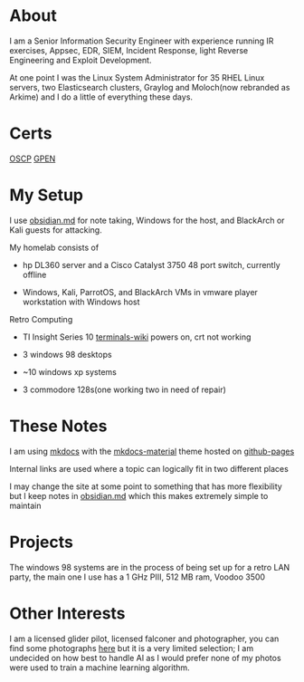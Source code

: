 # About
I am a Senior Information Security Engineer with experience running IR exercises, Appsec, EDR, SIEM, Incident Response, light Reverse Engineering and Exploit Development.

At one point I was the Linux System Administrator for 35 RHEL Linux servers, two Elasticsearch clusters, Graylog and Moloch(now rebranded as Arkime) and I do a little of everything these days.
# Certs
[OSCP](https://www.credential.net/deeab0d1-e0f7-4ee3-88bb-9b34d1d46211)
[GPEN](https://www.youracclaim.com/badges/1785797b-4cb1-46a8-b7cf-d9855a32fae4?source=linked_in_profile)
# My Setup
I use [obsidian.md](https://obsidian.md/ ) for note taking, Windows for the host, and BlackArch or Kali guests for attacking.

My homelab consists of

- hp DL360 server and a Cisco Catalyst 3750 48 port switch, currently offline

- Windows, Kali, ParrotOS, and BlackArch VMs in vmware player workstation with Windows host

Retro Computing

-  TI Insight Series 10 [terminals-wiki](https://terminals-wiki.org/wiki/index.php/TI_Insight_Series_10) powers on, crt not working

- 3 windows 98 desktops

- ~10 windows xp systems

- 3 commodore 128s(one working two in need of repair)

# These Notes
I am using [mkdocs](https://www.mkdocs.org/) with the [mkdocs-material](https://github.com/squidfunk/mkdocs-material) theme hosted on [github-pages](https://pages.github.com/) 

Internal links are used where a topic can logically fit in two different places

I may change the site at some point to something that has more flexibility but I keep notes in [obsidian.md](https://obsidian.md) which this makes extremely simple to maintain

# Projects
The windows 98 systems are in the process of being set up for a retro LAN party, the main one I use has a 1 GHz PIII, 512 MB ram, Voodoo 3500

# Other Interests
I am a licensed glider pilot, licensed falconer and photographer, you can find some photographs [here](https://cara.app/gyrsec) but it is a very limited selection; I am undecided on how best to handle AI as I would prefer none of my photos were used to train a machine learning algorithm.